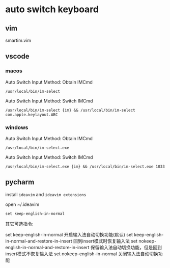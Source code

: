 # auto switch keyboard

## vim

smartim.vim

## vscode


### macos

Auto Switch Input Method: Obtain IMCmd

```
/usr/local/bin/im-select
```


Auto Switch Input Method: Switch IMCmd

```
/usr/local/bin/im-select {im} && /usr/local/bin/im-select com.apple.keylayout.ABC
```

### windows


Auto Switch Input Method: Obtain IMCmd

```
/usr/local/bin/im-select.exe
```


Auto Switch Input Method: Switch IMCmd

```
/usr/local/bin/im-select.exe {im} && /usr/local/bin/im-select.exe 1033
```


## pycharm

install `ideavim` and `ideavim extensions`

open ~/.ideavim

```
set keep-english-in-normal
```

其它可选指令:

set keep-english-in-normal 开启输入法自动切换功能(默认)
set keep-english-in-normal-and-restore-in-insert 回到insert模式时恢复输入法
set nokeep-english-in-normal-and-restore-in-insert 保留输入法自动切换功能，但是回到insert模式不恢复输入法
set nokeep-english-in-normal 关闭输入法自动切换功能
